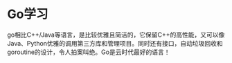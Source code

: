# Go学习

go相比C++/Java等语言，是比较优雅且简洁的，它保留C++的高性能，又可以像Java、Python优雅的调用第三方库和管理项目。同时还有接口，自动垃圾回收和goroutine的设计，令人拍案叫绝。Go是云时代最好的语言！

